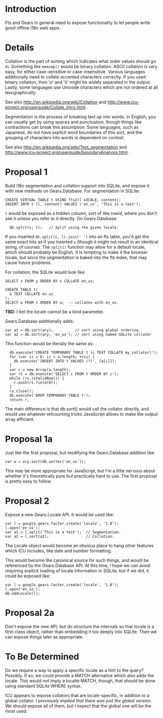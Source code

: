 # Introduction #

Fts and Gears in general need to expose functionality to let people write good offline i18n web apps.


# Details #

Collation is the part of sorting which indicates what order values should go in.  Something like `memcmp()` would be binary collation.  ASCII collation is very easy, for either case-sensitive or case-insensitive.  Various languages additionally need to collate accented characters correctly.  If you used binary collation, then 'o' and 'ô' might be widely separated in the output.  Lastly, some languages use Unicode characters which are not ordered at all lexographically.

See also http://en.wikipedia.org/wiki/Collation and http://www.icu-project.org/userguide/Collate_Intro.html .


Segmentation is the process of breaking text up into words.  In English, you can usually get by using spaces and punctuation, though things like contractions can break this assumption.  Some languages, such as Japanese, do not have explicit word boundaries of this sort, and the grouping of characters into words is dependent on context.

See also http://en.wikipedia.org/wiki/Text_segmentation and http://www.icu-project.org/userguide/boundaryAnalysis.html .


# Proposal 1 #

Build i18n segmentation and collation support into SQLite, and expose it with new methods on Gears.Database.  For segmentation in SQLite:

```
CREATE VIRTUAL TABLE t USING fts2(l LOCALE, content);
INSERT INTO t (l, content) VALUES ('en_us', 'This is a test');
```

`l` would be exposed as a hidden column, sort of like rowid, where you don't see it unless you refer to it directly.  On Gears.Database:

```
  db.split(s, l);   // Split using the given locale.
```

If you inserted `db.split(s, l).join(' ')` into an fts table, you'd get the same exact hits as if you inserted `s` (though it might not result in an identical string, of course).  The `split()` function may allow for a default locale, which should probably be English.  It is tempting to make it the browser locale, but since the segmentation is baked into the fts index, that may cause future problems.

For collation, the SQLite would look like:

```
SELECT x FROM y ORDER BY x COLLATE en_us;

CREATE TABLE t(
  a TEXT COLLATE en_us
);
SELECT a FROM t ORDER BY a;  -- collates with en_us.
```

**TBD:** I bet the locale cannot be a bind parameter.

Gears.Database additionally adds:

```
var a1 = db.sort(ary);          // sort using global ordering
var a2 = db.sort(ary, 'en_us'); // sort using named SQLite collator
```

This function would be literally the same as:

```
  db.execute('CREATE TEMPORARY TABLE t (c TEXT COLLATE my_collator)');
  for (var ii = 0; ii < a.length; ++ii) {
    db.execute('INSERT INTO t VALUES (?)', [a[i]]);
  }
  var r = new Array(a.length);
  var rs = db.execute('SELECT c FROM t ORDER BY c');
  while (rs.isValidRow()) {
    r.push(rs.field(0));
  }
  rs.close();
  db.execute('DROP TEMPORARY TABLE t');
  return r;
```

The main difference is that db.sort() would call the collator
directly, and would use whatever refcounting tricks JavaScript allows
to make the output array efficient.

# Proposal 1a #

Just like the first proposal, but modifying the Gears.Database addition like:

```
var a = ary.sort(db.sorter('en_us'));
```

This may be more appropriate for JavaScript, but I'm a little nervous about whether it's theoretically pure but practically hard to use.  The first proposal is pretty easy to follow.

# Proposal 2 #

Expose a new Gears.Locale API.  It would be used like:

```
var l = google.gears.factor.create('locale', '1.0');
l.open('en_us');
var a1 = l.split('This is a test');  // Segmentation.
var a2 = l.sort(a1);                 // Collation.
```

The Locale object would become an obvious place to hang other features which ICU includes, like date and number formatting.

This would become the canonical source for such things, and would be referenced by the Gears.Database API.  At this time, I hope we can avoid requiring explicit loading of locale information in SQLite, but if we did, it could be exposed like:

```
var l = google.gears.factor.create('locale', '1.0');
l.open('en_us');
db.addLocale(l);
```

# Proposal 2a #

Don't expose the new API, but do structure the internals so that locale is a first-class object, rather than embedding it too deeply into SQLite.  Then we can expose things later as appropriate.

# To Be Determined #

Do we require a way to apply a specific locale as a hint to the query?  Possibly.  If so, we could provide a MATCH alternative which also adds the locale.  This would _not_ imply a localte MATCH, though, that should be done using standard SQLite WHERE syntax.

ICU appears to expose collators that are locale-specific, in addition to a global collator.  _I previously implied that there was just the global version._  We should expose all of them, but I expect that the global one will be the most used.